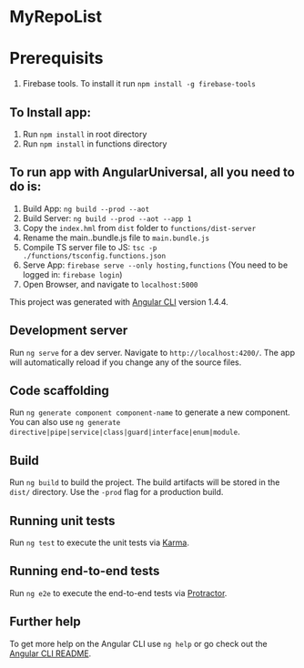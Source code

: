 # MyRepoList

# Prerequisits
1. Firebase tools. To install it run `npm install -g firebase-tools`

## To Install app:
1. Run `npm install` in root directory
2. Run `npm install` in functions directory

## To run app with AngularUniversal, all you need to do is:

1. Build App: `ng build --prod --aot`
2. Build Server: `ng build --prod --aot --app 1`
3. Copy the `index.hml` from `dist` folder to `functions/dist-server`
4. Rename the main.<random>.bundle.js file to `main.bundle.js`
5. Compile TS server file to JS: `tsc -p ./functions/tsconfig.functions.json`
6. Serve App: `firebase serve --only hosting,functions` (You need to be logged in: `firebase login`)
7. Open Browser, and navigate to `localhost:5000`

This project was generated with [Angular CLI](https://github.com/angular/angular-cli) version 1.4.4.

## Development server

Run `ng serve` for a dev server. Navigate to `http://localhost:4200/`. The app will automatically reload if you change any of the source files.

## Code scaffolding

Run `ng generate component component-name` to generate a new component. You can also use `ng generate directive|pipe|service|class|guard|interface|enum|module`.

## Build

Run `ng build` to build the project. The build artifacts will be stored in the `dist/` directory. Use the `-prod` flag for a production build.

## Running unit tests

Run `ng test` to execute the unit tests via [Karma](https://karma-runner.github.io).

## Running end-to-end tests

Run `ng e2e` to execute the end-to-end tests via [Protractor](http://www.protractortest.org/).

## Further help

To get more help on the Angular CLI use `ng help` or go check out the [Angular CLI README](https://github.com/angular/angular-cli/blob/master/README.md).


